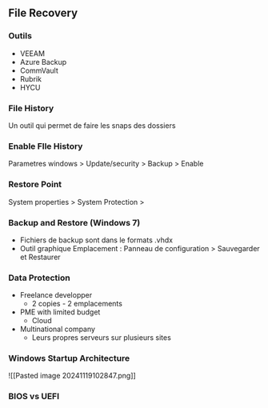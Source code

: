 ## File Recovery
### Outils
- VEEAM
- Azure Backup
- CommVault
- Rubrik
- HYCU
### File History
Un outil qui permet de faire les snaps des dossiers
### Enable FIle History
Parametres windows > Update/security > Backup > Enable
### Restore Point
System properties > System Protection > 

### Backup and Restore (Windows 7)
- Fichiers de backup sont dans le formats .vhdx
- Outil graphique
Emplacement : Panneau de configuration > Sauvegarder et Restaurer
### Data Protection
- Freelance developper
	- 2 copies - 2 emplacements
- PME with limited budget
	- Cloud
- Multinational company
	- Leurs propres serveurs sur plusieurs sites
### Windows Startup Architecture
![[Pasted image 20241119102847.png]]
### BIOS vs UEFI
